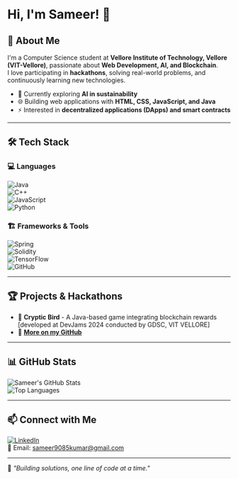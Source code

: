 # Hi, I'm Sameer! 👋  

## 🚀 About Me  
I'm a Computer Science student at **Vellore Institute of Technology, Vellore (VIT-Vellore)**, passionate about **Web Development, AI, and Blockchain**.  
I love participating in **hackathons**, solving real-world problems, and continuously learning new technologies.  

- 🎯 Currently exploring **AI in sustainability**  
- 🌐 Building web applications with **HTML, CSS, JavaScript, and Java**  
- ⚡ Interested in **decentralized applications (DApps) and smart contracts**  

---

## 🛠️ Tech Stack  

### 💻 Languages  
![Java](https://img.shields.io/badge/Java-ED8B00?style=for-the-badge&logo=java&logoColor=white)  
![C++](https://img.shields.io/badge/C++-00599C?style=for-the-badge&logo=c%2B%2B&logoColor=white)  
![JavaScript](https://img.shields.io/badge/JavaScript-F7DF1E?style=for-the-badge&logo=javascript&logoColor=black)  
![Python](https://img.shields.io/badge/Python-3776AB?style=for-the-badge&logo=python&logoColor=white)  

### 🏗️ Frameworks & Tools  
![Spring](https://img.shields.io/badge/Spring-6DB33F?style=for-the-badge&logo=spring&logoColor=white)  
![Solidity](https://img.shields.io/badge/Solidity-363636?style=for-the-badge&logo=solidity&logoColor=white)  
![TensorFlow](https://img.shields.io/badge/TensorFlow-FF6F00?style=for-the-badge&logo=tensorflow&logoColor=white)  
![GitHub](https://img.shields.io/badge/GitHub-181717?style=for-the-badge&logo=github&logoColor=white)  

---

## 🏆 Projects & Hackathons  
- 🔹 **Cryptic Bird** - A Java-based game integrating blockchain rewards [developed at DevJams 2024 conducted by GDSC, VIT VELLORE]  
- 🔹 **[More on my GitHub](https://github.com/sameer-codes-ai?tab=repositories)**  

---

## 📊 GitHub Stats  

![Sameer's GitHub Stats](https://github-readme-stats.vercel.app/api?username=sameer-codes-ai&show_icons=true&theme=radical)  
![Top Languages](https://github-readme-stats.vercel.app/api/top-langs/?username=sameer-codes-ai&layout=compact&theme=radical)  

---

## 📫 Connect with Me  

[![LinkedIn](https://img.shields.io/badge/LinkedIn-0A66C2?style=for-the-badge&logo=linkedin&logoColor=white)](https://linkedin.com/sameer4350)  
📧 Email: sameer9085kumar@gmail.com 

---

🔹 *"Building solutions, one line of code at a time."*
